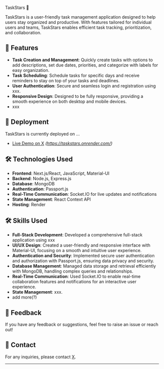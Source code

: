  TaskStars 🌟

TaskStars is a user-friendly task management application designed to help users stay organized and productive. With features tailored for individual users and teams, TaskStars enables efficient task tracking, prioritization, and collaboration.

## 🌟 Features

- **Task Creation and Management**: Quickly create tasks with options to add descriptions, set due dates, priorities, and categorize with labels for easy organization.
- **Task Scheduling**: Schedule tasks for specific days and receive reminders to stay on top of your tasks and deadlines.
- **User Authentication**: Secure and seamless login and registration using xxx.
- **Responsive Design**: Designed to be fully responsive, providing a smooth experience on both desktop and mobile devices.
- xxx


## 🚀 Deployment

TaskStars is currently deployed on ...

- [Live Demo on X](https://taskstars.onrender.com/) *(https://taskstars.onrender.com/)*

## 🛠️ Technologies Used

- **Frontend**: Next.js/React, JavaScript, Material-UI
- **Backend**: Node.js, Express.js
- **Database**: MongoDB
- **Authentication**: Passport.js
- **Real-Time Communication**: Socket.IO for live updates and notifications
- **State Management**: React Context API
- **Hosting**: Render

## 🛠️ Skills Used

- **Full-Stack Development**: Developed a comprehensive full-stack application using xxx
- **UI/UX Design**: Created a user-friendly and responsive interface with Material-UI, focusing on a smooth and intuitive user experience.
- **Authentication and Security**: Implemented secure user authentication and authorization with Passport.js, ensuring data privacy and security.
- **Database Management**: Managed data storage and retrieval efficiently with MongoDB, handling complex queries and relationships.
- **Real-Time Communication**: Used Socket.IO to enable real-time collaboration features and notifications for an interactive user experience.
- **State Management**: xxx.
- add more(?)

## 📝 Feedback

If you have any feedback or suggestions, feel free to raise an issue or reach out!

## 📧 Contact

For any inquiries, please contact [X](mailto:X).

---
